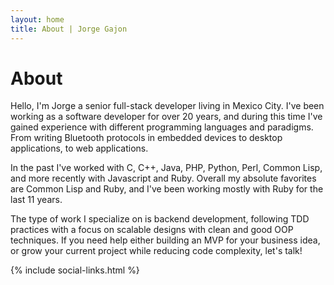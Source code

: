 ```yaml
---
layout: home
title: About | Jorge Gajon
---
```


# About

Hello, I'm Jorge a senior full-stack developer living in Mexico City. I've been
working as a software developer for over 20 years, and during this time I've
gained experience with different programming languages and paradigms. From
writing Bluetooth protocols in embedded devices to desktop applications, to web
applications.

In the past I've worked with C, C++, Java, PHP, Python, Perl, Common Lisp, and
more recently with Javascript and Ruby. Overall my absolute favorites are
Common Lisp and Ruby, and I've been working mostly with Ruby for the last 11
years.

The type of work I specialize on is backend development, following TDD
practices with a focus on scalable designs with clean and good OOP techniques.
If you need help either building an MVP for your business idea, or grow your
current project while reducing code complexity, let's talk!

{% include social-links.html %}
